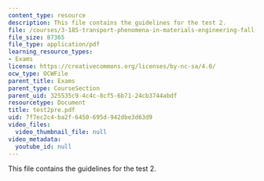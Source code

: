 ```yaml
---
content_type: resource
description: This file contains the guidelines for the test 2.
file: /courses/3-185-transport-phenomena-in-materials-engineering-fall-2003/7f7ec2c4ba2f6450695d942dbe3d63d9_test2pre.pdf
file_size: 87365
file_type: application/pdf
learning_resource_types:
- Exams
license: https://creativecommons.org/licenses/by-nc-sa/4.0/
ocw_type: OCWFile
parent_title: Exams
parent_type: CourseSection
parent_uid: 325535c9-4c4c-8cf5-6b71-24cb3744abdf
resourcetype: Document
title: test2pre.pdf
uid: 7f7ec2c4-ba2f-6450-695d-942dbe3d63d9
video_files:
  video_thumbnail_file: null
video_metadata:
  youtube_id: null
---
```

This file contains the guidelines for the test 2.